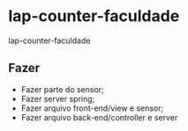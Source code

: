 # lap-counter-faculdade
 lap-counter-faculdade

## Fazer

- Fazer parte do sensor;
- Fazer server spring; 
- Fazer arquivo front-end/view e sensor;
- Fazer arquivo back-end/controller e server 